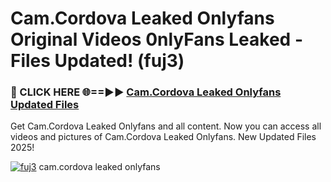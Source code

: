 # Cam.Cordova Leaked Onlyfans Original Videos 0nlyFans Leaked - Files Updated! (fuj3)

<h3>🔴 CLICK HERE 🌐==►► <a href="https://tinyurl.com/ms9xzufz" rel="nofollow">Cam.Cordova Leaked Onlyfans Updated Files</a></h3>

Get Cam.Cordova Leaked Onlyfans and all content. Now you can access all videos and pictures of Cam.Cordova Leaked Onlyfans. New Updated Files 2025!

[![fuj3](https://i.imgur.com/PQ7UWWw.gif)](https://tinyurl.com/ms9xzufz)
cam.cordova leaked onlyfans